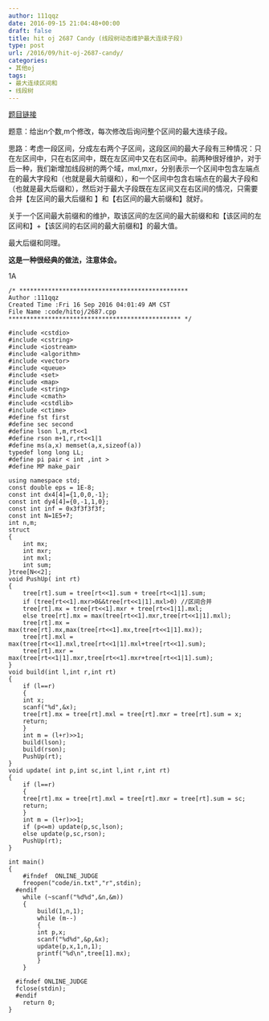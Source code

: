 ```yaml
---
author: 111qqz
date: 2016-09-15 21:04:48+00:00
draft: false
title: hit oj 2687 Candy (线段树动态维护最大连续子段)
type: post
url: /2016/09/hit-oj-2687-candy/
categories:
- 其他oj
tags:
- 最大连续区间和
- 线段树
---
```


[题目链接](http://acm.hit.edu.cn/hoj/problem/view?id=2687)

题意：给出n个数,m个修改，每次修改后询问整个区间的最大连续子段。

思路：考虑一段区间，分成左右两个子区间，这段区间的最大子段有三种情况：只在左区间中，只在右区间中，既在左区间中又在右区间中。前两种很好维护，对于后一种，我们新增加线段树的两个域，mxl,mxr，分别表示一个区间中包含左端点在的最大字段和（也就是最大前缀和），和一个区间中包含右端点在的最大子段和（也就是最大后缀和），然后对于最大子段既在左区间又在右区间的情况，只需要合并【左区间的最大后缀和 】和【右区间的最大前缀和】就好。

关于一个区间最大前缀和的维护，取该区间的左区间的最大前缀和和【该区间的左区间和】+【该区间的右区间的最大前缀和】的最大值。

最大后缀和同理。

**这是一种很经典的做法，注意体会。**

1A

    
    /* ***********************************************
    Author :111qqz
    Created Time :Fri 16 Sep 2016 04:01:49 AM CST
    File Name :code/hitoj/2687.cpp
    ************************************************ */
    
    #include <cstdio>
    #include <cstring>
    #include <iostream>
    #include <algorithm>
    #include <vector>
    #include <queue>
    #include <set>
    #include <map>
    #include <string>
    #include <cmath>
    #include <cstdlib>
    #include <ctime>
    #define fst first
    #define sec second
    #define lson l,m,rt<<1
    #define rson m+1,r,rt<<1|1
    #define ms(a,x) memset(a,x,sizeof(a))
    typedef long long LL;
    #define pi pair < int ,int >
    #define MP make_pair
    
    using namespace std;
    const double eps = 1E-8;
    const int dx4[4]={1,0,0,-1};
    const int dy4[4]={0,-1,1,0};
    const int inf = 0x3f3f3f3f;
    const int N=1E5+7;
    int n,m;
    struct
    {
        int mx;
        int mxr;
        int mxl;
        int sum;
    }tree[N<<2];
    void PushUp( int rt)
    {
        tree[rt].sum = tree[rt<<1].sum + tree[rt<<1|1].sum;
        if (tree[rt<<1].mxr>0&&tree[rt<<1|1].mxl>0) //区间合并
    	tree[rt].mx = tree[rt<<1].mxr + tree[rt<<1|1].mxl;
        else tree[rt].mx = max(tree[rt<<1].mxr,tree[rt<<1|1].mxl);
        tree[rt].mx = max(tree[rt].mx,max(tree[rt<<1].mx,tree[rt<<1|1].mx));
        tree[rt].mxl = max(tree[rt<<1].mxl,tree[rt<<1|1].mxl+tree[rt<<1].sum);
        tree[rt].mxr = max(tree[rt<<1|1].mxr,tree[rt<<1].mxr+tree[rt<<1|1].sum);
    }
    void build(int l,int r,int rt)
    {
        if (l==r)
        {
    	int x;
    	scanf("%d",&x);
    	tree[rt].mx = tree[rt].mxl = tree[rt].mxr = tree[rt].sum = x;
    	return;
        }
        int m = (l+r)>>1;
        build(lson);
        build(rson);
        PushUp(rt);
    }
    void update( int p,int sc,int l,int r,int rt)
    {
        if (l==r)
        {
    	tree[rt].mx = tree[rt].mxl = tree[rt].mxr = tree[rt].sum = sc;
    	return;
        }
        int m = (l+r)>>1;
        if (p<=m) update(p,sc,lson);
        else update(p,sc,rson);
        PushUp(rt);
    }
    
    int main()
    {
    	#ifndef  ONLINE_JUDGE 
    	freopen("code/in.txt","r",stdin);
      #endif
    	while (~scanf("%d%d",&n,&m))
    	{
    	    build(1,n,1);
    	    while (m--)
    	    {
    		int p,x;
    		scanf("%d%d",&p,&x);
    		update(p,x,1,n,1);
    		printf("%d\n",tree[1].mx);
    	    }
    	}
    
      #ifndef ONLINE_JUDGE  
      fclose(stdin);
      #endif
        return 0;
    }
    





